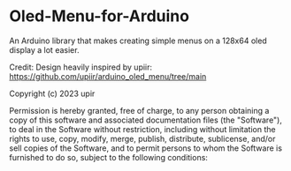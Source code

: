 # Oled-Menu-for-Arduino
An Arduino library that makes creating simple menus on a 128x64 oled display a lot easier. 

Credit:
Design heavily inspired by upiir: https://github.com/upiir/arduino_oled_menu/tree/main

Copyright (c) 2023 upir

Permission is hereby granted, free of charge, to any person obtaining a copy
of this software and associated documentation files (the "Software"), to deal
in the Software without restriction, including without limitation the rights
to use, copy, modify, merge, publish, distribute, sublicense, and/or sell
copies of the Software, and to permit persons to whom the Software is
furnished to do so, subject to the following conditions:
